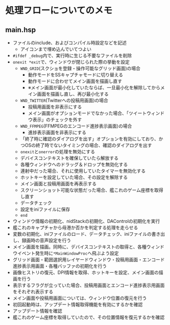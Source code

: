 # 処理フローについてのメモ

## main.hsp

- ファイルのinclude、およびコンパイル時設定などを記述
  - アイコンまで埋め込んでいてつよい
- `#ifdef _debug`内で、実行時に生じる不要なファイルを削除
- `onexit *exit`で、ウィンドウが閉じられた際の挙動を設定
  - `WND_GRID`(スクショを登録・操作可能なグリッド画面)の場合
    - 動作モードをSSキャプチャモードに切り替える
    - 動作モードに合わせてメイン画面を描画し直す
    - ※メイン画面が最小化していたならば、一旦最小化を解除してからメイン画面を描画し直し、再び最小化する
  - `WND_TWITTER`(Twitterへの投稿用画面)の場合
    - 投稿用画面を非表示にする
    - メイン画面がオプションモードでなかった場合、「ツイートウィンドウ表示」のチェックを外す
  - `WND_FFMPEG`(FFMPEGのエンコード進捗表示画面)の場合
    - 進捗表示画面を非表示にする
  - 「終了時に確認のダイアログを出す」オプションを有効にしており、かつOSの終了時でないタイミングの場合、確認のダイアログを出す
  - `onexit`と`onerror`の処理を無効にする
  - デバイスコンテキストを確保していたら解放する
  - 各種ウィンドウへのドラッグ＆ドロップを無効化する
  - 連射中だった場合、それに使用していたタイマーを無効化する
  - ホットキーを設定していた場合、その設定を解除する
  - メイン画面と投稿用画面を再表示する
  - スクリーンショット可能な状態だった場合、艦これのゲーム座標を取得し直す
  - データチェック
  - 設定をiniファイルに保存
  - `end`
- ウィンドウ情報の初期化、nidStackの初期化、DAControlの初期化を実行
- 艦これのキャプチャから母港か否かを判定する処理を走らせる
- 変数の初期化、iniファイルのロード、データチェック、iniファイルの書き出し、録画時の音声設定を行う
- メイン画面を描画。同時に、デバイスコンテキストの取得と、各種ウィンドウイベント発生時に`*MainWindowProc`へ飛ぶよう設定
- グリッド画面・範囲選択用レイヤードウィンドウ・投稿用画面・エンコード進捗表示用画面・各種バッファの初期化を行う
- 画像ヒストリの復元、DPI情報を取得、ホットキーを設定、メイン画面の描画を行う
- 表示するフラグが立っていた場合、投稿用画面とエンコード進捗表示用画面をそれぞれ表示する
- メイン画面や投稿用画面については、ウィンドウ位置の復元を行う
- 初回起動時は、アップデート情報取得機能を有効にするかを確認
- アップデート情報を確認
- 艦これのゲーム座標を取得していたので、その位置情報を復元するかを確認
